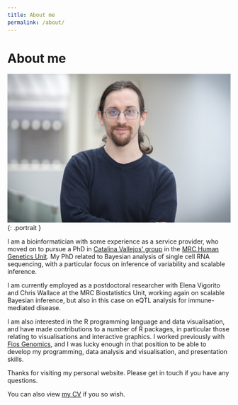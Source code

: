 ```yaml
---
title: About me
permalink: /about/
---
```


# About me
![IGMM portrait](/assets/img/alan.jpg){: .portrait }


I am a bioinformatician with some 
experience as a service provider, who moved on to pursue a PhD in
[Catalina Vallejos' group](https://vallejosgroup.github.io/) in the 
[MRC Human Genetics Unit](https://www.ed.ac.uk/mrc-human-genetics-unit).
My PhD related to Bayesian analysis of single cell RNA sequencing,
with a particular focus on inference of variability and scalable inference.

I am currently employed as a postdoctoral researcher with Elena Vigorito 
and Chris Wallace at the MRC Biostatistics Unit, working again on scalable
Bayesian inference, but also in this case on eQTL analysis for immune-mediated
disease.

I am also interested in the R programming language and data visualisation,
and have made contributions to a number of R packages, in particular those
relating to visualisations and interactive graphics. I worked previously
with [Fios Genomics](https://www.fiosgenomics.com/), and I was
lucky enough in that position to be able to develop my programming, 
data analysis and visualisation, and presentation skills.

Thanks for visiting my personal website. Please get in touch if you have any
questions.

You can also view [my CV](../assets/cv.pdf) if you so wish.

